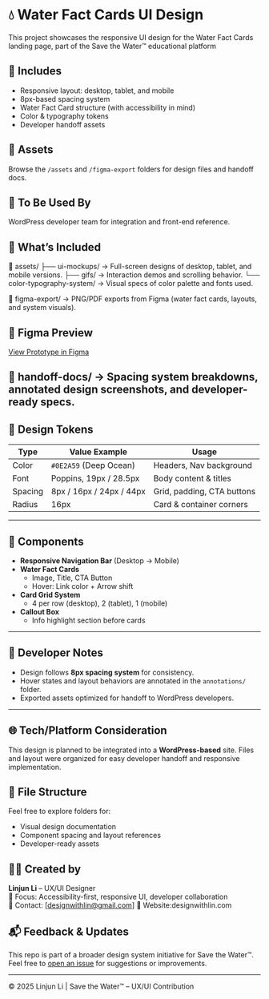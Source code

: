 # 💧 Water Fact Cards UI Design

This project showcases the responsive UI design for the Water Fact Cards landing page, part of the Save the Water™  educational platform

## 📌 Includes
- Responsive layout: desktop, tablet, and mobile
- 8px-based spacing system
- Water Fact Card structure (with accessibility in mind)
- Color & typography tokens
- Developer handoff assets

## 📁 Assets
Browse the `/assets` and `/figma-export` folders for design files and handoff docs.

## 📂 To Be Used By
WordPress developer team for integration and front-end reference.

## 🧩 What’s Included
📁 assets/
├── ui-mockups/                → Full-screen designs of desktop, tablet, and mobile versions.
├── gifs/                      → Interaction demos and scrolling behavior.
└── color-typography-system/   → Visual specs of color palette and fonts used.

📁 figma-export/
→ PNG/PDF exports from Figma (water fact cards, layouts, and system visuals).
## 🔗 Figma Preview  
[View Prototype in Figma](https://www.figma.com/design/IT9kAQPWrfnevmvuKfw1Al/Water-Fact?node-id=0-1&t=Uhq6yaVnmoi2rUQG-1)  

📁 handoff-docs/
→ Spacing system breakdowns, annotated design screenshots, and developer-ready specs.
---

## 🎨 Design Tokens

| Type        | Value Example              | Usage                        |
|-------------|----------------------------|------------------------------|
| Color       | `#0E2A59` (Deep Ocean)     | Headers, Nav background      |
| Font        | Poppins, 19px / 28.5px     | Body content & titles        |
| Spacing     | 8px / 16px / 24px / 44px   | Grid, padding, CTA buttons   |
| Radius      | 16px                       | Card & container corners     |

---

## 🧩 Components

- **Responsive Navigation Bar** (Desktop → Mobile)
- **Water Fact Cards**  
  - Image, Title, CTA Button  
  - Hover: Link color + Arrow shift
- **Card Grid System**  
  - 4 per row (desktop), 2 (tablet), 1 (mobile)
- **Callout Box**  
  - Info highlight section before cards

---

## 🚀 Developer Notes

- Design follows **8px spacing system** for consistency.
- Hover states and layout behaviors are annotated in the `annotations/` folder.
- Exported assets optimized for handoff to WordPress developers.

---

## 🌐 Tech/Platform Consideration

This design is planned to be integrated into a **WordPress-based** site. Files and layout were organized for easy developer handoff and responsive implementation.

## 📁 File Structure

Feel free to explore folders for:
- Visual design documentation
- Component spacing and layout references
- Developer-ready assets

## 👩‍💻 Created by

**Linjun Li** – UX/UI Designer  
🎨 Focus: Accessibility-first, responsive UI, developer collaboration  
📩 Contact: [designwithlin@gmail.com]
🔗 Website:designwithlin.com


## 📬 Feedback & Updates

This repo is part of a broader design system initiative for Save the Water™.  
Feel free to [open an issue](https://github.com/yourname/repo/issues) for suggestions or improvements.

---

© 2025 Linjun Li | Save the Water™ – UX/UI Contribution
